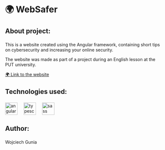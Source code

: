<h1 align="left">🌍 WebSafer</h1>

###

<h2 align="left">About project:</h2>

###

<div align="left">
<p>This is a website created using the Angular framework, containing short tips on cybersecurity and increasing your online security.</p>
<p>The website was made as part of a project during an English lesson at the PUT university.</p>
<a href="https://websafer.github.io/">🌍 Link to the website</a>
</div>

###

<h2 align="left">Technologies used:</h2>

###

<div align="left">
  <img src="https://cdn.jsdelivr.net/gh/devicons/devicon/icons/angularjs/angularjs-original.svg" height="40" alt="angularjs logo"  />
  <img width="12" />
  <img src="https://cdn.jsdelivr.net/gh/devicons/devicon/icons/typescript/typescript-original.svg" height="40" alt="typescript logo"  />
  <img width="12" />
  <img src="https://cdn.jsdelivr.net/gh/devicons/devicon/icons/sass/sass-original.svg" height="40" alt="sass logo"  />
</div>

###

<h2 align="left">Author:</h2>

###

<p align="left">Wojciech Gunia</p>

###
